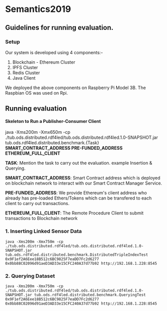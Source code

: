# Semantics2019


## Guidelines for running evaluation.


### Setup

Our system is developed using 4 components:-
1. Blockchain - Ethereum Cluster
2. IPFS Cluster
3. Redis Cluster
4. Java Client

We deployed the above components on Raspberry Pi Model 3B. The Raspbian OS was used on Rpi.



## Running evaluation

#### Skeleton to Run a Publisher-Consumer Client

java -Xms200m -Xmx650m -cp ./tub.ods.distributed.rdf4led/tub.ods.distributed.rdf4led.1.0-SNAPSHOT.jar tub.ods.rdf4led.distributed.benchmark.{Task} **SMART_CONTRACT_ADDRESS PRE-FUNDED_ADDRESS ETHEREUM_FULL_CLIENT**

**TASK**: Mention the task to carry out the evaluation. example Insertion & Querying.

**SMART_CONTRACT_ADDRESS**: Smart Contract address which is deployed on blockchain network to interact with our Smart Contract Manager Service.

**PRE-FUNDED_ADDRESS**: We provide Ethereum's client address who already has pre-loaded Ethers/Tokens which can be transfered to each client to carry out transactions.

**ETHEREUM_FULL_CLIENT**: The Remote Procedure Client to submit transactions to Blockchain network

### 1. Inserting Linked Sensor Data

```
java -Xms200m -Xmx750m -cp ./tub.ods.distributed.rdf4led/tub.ods.distributed.rdf4led.1.0-SNAPSHOT.jar tub.ods.rdf4led.distributed.benchmark.DistributedTripleIndexTest 0x9F1ef2A6Eee18B512c6BC9825F7eaDD7Fc2d6277 0x0bb88C02096d91aeD3AD33e15CFC240A37d77b92 http://192.168.1.228:8545
```

### 2. Querying Dataset

```
java -Xms200m -Xmx750m -cp ./tub.ods.distributed.rdf4led/tub.ods.distributed.rdf4led.1.0-SNAPSHOT.jar tub.ods.rdf4led.distributed.benchmark.QueryingTest 0x9F1ef2A6Eee18B512c6BC9825F7eaDD7Fc2d6277 0x0bb88C02096d91aeD3AD33e15CFC240A37d77b92 http://192.168.1.228:8545
```
